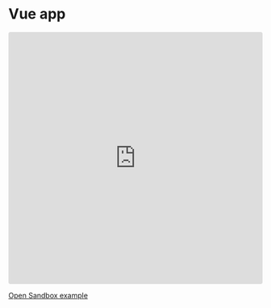 # Vue app

<iframe
    src="https://codesandbox.io/embed/vue-announcer-vue-project-z049t?fontsize=14&hidenavigation=1&theme=dark&view=editor"
    style="width:100%; height:500px; border:0; border-radius: 4px; overflow:hidden;"
    title="vue-announcer-vue-project"
    allow="accelerometer; ambient-light-sensor; camera; encrypted-media; geolocation; gyroscope; hid; microphone; midi; payment; usb; vr"
    sandbox="allow-forms allow-modals allow-popups allow-presentation allow-same-origin allow-scripts"
></iframe>

<a href="https://codesandbox.io/s/vue-announcer-vue-project-z049t" target="_blank" rel="noopener">Open Sandbox example</a>